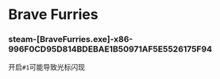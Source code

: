 # Brave Furries

### steam-[BraveFurries.exe]-x86-996F0CD95D814BDEBAE1B50971AF5E5526175F94
开启`#1`可能导致光标闪现